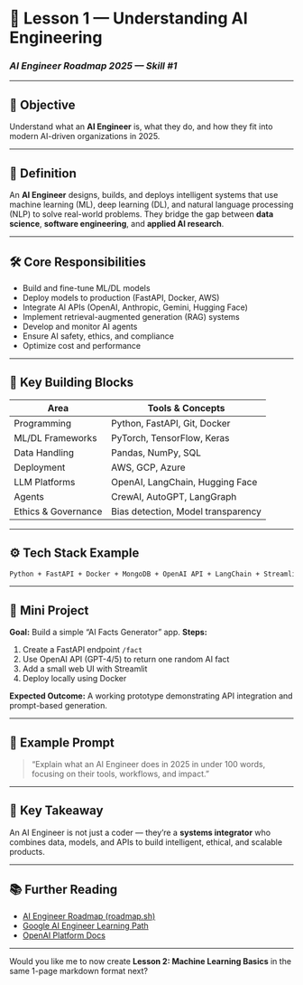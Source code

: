 # 🧠 Lesson 1 — Understanding AI Engineering

### *AI Engineer Roadmap 2025 — Skill #1*

---

## 🎯 Objective

Understand what an **AI Engineer** is, what they do, and how they fit into modern AI-driven organizations in 2025.

---

## 🧩 Definition

An **AI Engineer** designs, builds, and deploys intelligent systems that use machine learning (ML), deep learning (DL), and natural language processing (NLP) to solve real-world problems.
They bridge the gap between **data science**, **software engineering**, and **applied AI research**.

---

## 🛠️ Core Responsibilities

* Build and fine-tune ML/DL models
* Deploy models to production (FastAPI, Docker, AWS)
* Integrate AI APIs (OpenAI, Anthropic, Gemini, Hugging Face)
* Implement retrieval-augmented generation (RAG) systems
* Develop and monitor AI agents
* Ensure AI safety, ethics, and compliance
* Optimize cost and performance

---

## 🧱 Key Building Blocks

| Area                | Tools & Concepts                   |
| ------------------- | ---------------------------------- |
| Programming         | Python, FastAPI, Git, Docker       |
| ML/DL Frameworks    | PyTorch, TensorFlow, Keras         |
| Data Handling       | Pandas, NumPy, SQL                 |
| Deployment          | AWS, GCP, Azure                    |
| LLM Platforms       | OpenAI, LangChain, Hugging Face    |
| Agents              | CrewAI, AutoGPT, LangGraph         |
| Ethics & Governance | Bias detection, Model transparency |

---

## ⚙️ Tech Stack Example

```bash
Python + FastAPI + Docker + MongoDB + OpenAI API + LangChain + Streamlit
```

---

## 📘 Mini Project

**Goal:** Build a simple “AI Facts Generator” app.
**Steps:**

1. Create a FastAPI endpoint `/fact`
2. Use OpenAI API (GPT-4/5) to return one random AI fact
3. Add a small web UI with Streamlit
4. Deploy locally using Docker

**Expected Outcome:**
A working prototype demonstrating API integration and prompt-based generation.

---

## 🧠 Example Prompt

> “Explain what an AI Engineer does in 2025 in under 100 words, focusing on their tools, workflows, and impact.”

---

## 🧩 Key Takeaway

An AI Engineer is not just a coder — they’re a **systems integrator** who combines data, models, and APIs to build intelligent, ethical, and scalable products.

---

## 📚 Further Reading

* [AI Engineer Roadmap (roadmap.sh)](https://roadmap.sh/ai-engineer)
* [Google AI Engineer Learning Path](https://cloud.google.com/learn/paths/ai-engineer)
* [OpenAI Platform Docs](https://platform.openai.com/docs)

---

Would you like me to now create **Lesson 2: Machine Learning Basics** in the same 1-page markdown format next?
